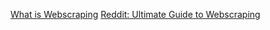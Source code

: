 [What is Webscraping](https://www.geeksforgeeks.org/what-is-web-scraping-and-how-to-use-it/)
[Reddit: Ultimate Guide to Webscraping](https://www.reddit.com/r/datascience/comments/a116l5/my_ultimate_guide_to_web_scraping/)
